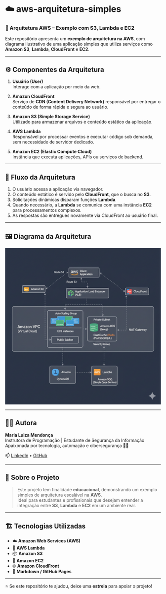 # ☁️ aws-arquitetura-simples

### 🧩 Arquitetura AWS – Exemplo com S3, Lambda e EC2

Este repositório apresenta um **exemplo de arquitetura na AWS**, com diagrama ilustrativo de uma aplicação simples que utiliza serviços como **Amazon S3**, **Lambda**, **CloudFront** e **EC2**.

---

## ⚙️ Componentes da Arquitetura

1. **Usuário (User)**  
   Interage com a aplicação por meio da web.

2. **Amazon CloudFront**  
   Serviço de **CDN (Content Delivery Network)** responsável por entregar o conteúdo de forma rápida e segura ao usuário.

3. **Amazon S3 (Simple Storage Service)**  
   Utilizado para armazenar arquivos e conteúdo estático da aplicação.

4. **AWS Lambda**  
   Responsável por processar eventos e executar código sob demanda, sem necessidade de servidor dedicado.

5. **Amazon EC2 (Elastic Compute Cloud)**  
   Instância que executa aplicações, APIs ou serviços de backend.

---

## 🔄 Fluxo da Arquitetura

1. O usuário acessa a aplicação via navegador.  
2. O conteúdo estático é servido pelo **CloudFront**, que o busca no **S3**.  
3. Solicitações dinâmicas disparam funções **Lambda**.  
4. Quando necessário, a **Lambda** se comunica com uma instância **EC2** para processamentos complexos.  
5. As respostas são entregues novamente via CloudFront ao usuário final.

---

## 🖼️ Diagrama da Arquitetura

![Diagrama da Arquitetura AWS](https://github.com/malumendonca998/aws-arquitetura-simples/blob/main/diagrama-aws.png?raw=true)


---

## 👩‍💻 Autora

**Maria Luiza Mendonça**  
Instrutora de Programação | Estudante de Segurança da Informação  
Apaixonada por tecnologia, automação e cibersegurança 🔐✨

📫 [LinkedIn](https://www.linkedin.com) • [GitHub](https://github.com/malumendonca998)

---

## 🧠 Sobre o Projeto

> Este projeto tem finalidade **educacional**, demonstrando um exemplo simples de arquitetura escalável na **AWS**.  
> Ideal para estudantes e profissionais que desejam entender a integração entre **S3**, **Lambda** e **EC2** em um ambiente real.

---

## 🏗️ Tecnologias Utilizadas

- ☁️ **Amazon Web Services (AWS)**
- 🧠 **AWS Lambda**
- 📦 **Amazon S3**
- 🚀 **Amazon EC2**
- 🌐 **Amazon CloudFront**
- 🧰 **Markdown / GitHub Pages**

---

⭐ Se este repositório te ajudou, deixe uma **estrela** para apoiar o projeto!
